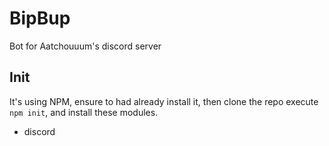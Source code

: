 # BipBup
Bot for Aatchouuum's discord server

## Init
It's using NPM, ensure to had already install it, then clone the repo execute `npm init`, and install these modules.

- discord
